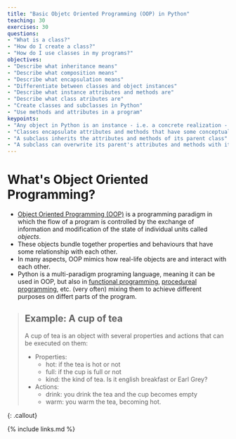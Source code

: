 ```yaml
---
title: "Basic Objetc Oriented Programming (OOP) in Python"
teaching: 30
exercises: 30
questions:
- "What is a class?"
- "How do I create a class?"
- "How do I use classes in my programs?"
objectives:
- "Describe what inheritance means"
- "Describe what composition means"
- "Describe what encapsulation means"
- "Differentiate between classes and object instances"
- "Describe what instance attributes and methods are"
- "Describe what class atributes are"
- "Create classes and subclasses in Python"
- "Use methods and attributes in a program"
keypoints:
- "Any object in Python is an instance - i.e. a concrete realization - of a class"
- "Classes encapsulate attributes and methods that have some conceptual relationship with each other"
- "A subclass inherits the attributes and methods of its parent class"
- "A subclass can overwrite its parent's attributes and methods with its own versions"
---
```


# What's Object Oriented Programming?

- [Object Oriented Programming (OOP)](https://en.wikipedia.org/wiki/Object-oriented_programming) is a programming paradigm in which the flow of a program is controlled by the exchange of information and modification of the state of individual units called *objects*.
- These objects bundle together properties and behaviours that have some relationship with each other.
- In many aspects, OOP mimics how real-life objects are and interact with each other.
- Python is a multi-paradigm programing language, meaning it can be used in OOP, but also in [functional programming](https://en.wikipedia.org/wiki/Functional_programming), [procedureal programming](https://en.wikipedia.org/wiki/Procedural_programming), etc. (very often) mixing them to achieve different purposes on differt parts of the program.

> ## Example: A cup of tea
>
> A cup of tea is an object with several properties and actions that can be executed on them:
> - Properties:
>   - hot: if the tea is hot or not
>   - full: if the cup is full or not
>   - kind: the kind of tea. Is it english breakfast or Earl Grey?
> - Actions:
>   - drink: you drink the tea and the cup becomes empty
>   - warm: you warm the tea, becoming hot.
>
{: .callout}


{% include links.md %}

